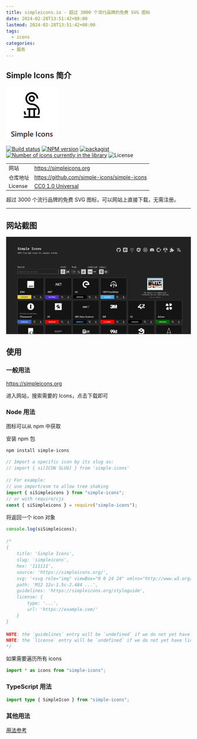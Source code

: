 ```yaml
---
title: simpleicons.io - 超过 3000 个流行品牌的免费 SVG 图标
date: 2024-02-28T13:51:42+08:00
lastmod: 2024-02-28T13:51:42+08:00
tags:
  - icons
categories:
  - 服务
---
```


## Simple Icons 简介

![logo](./simpleicons.png)

[![Build status][buildstatus-img]][buildstatus-url]
[![NPM version][npm-img]][npm-url]
[![packagist][packagist-img]][packagist-url]
[![Number of icons currently in the library][icons-img]][icons-url]
![License][license-img]

|          |                                                |
| -------- | ---------------------------------------------- |
| 网站     | <https://simpleicons.org>                      |
| 仓库地址 | <https://github.com/simple-icons/simple-icons> |
| License  | [CC0 1.0 Universal][license-url]               |

[buildstatus-img]: https://img.shields.io/github/actions/workflow/status/simple-icons/simple-icons/verify.yml?branch=develop&logo=github&label=tests
[buildstatus-url]: https://github.com/simple-icons/simple-icons/actions?query=workflow%3AVerify+branch%3Adevelop
[npm-img]: https://img.shields.io/npm/v/simple-icons.svg?logo=npm
[npm-url]: https://www.npmjs.com/package/simple-icons
[packagist-img]: https://img.shields.io/packagist/v/simple-icons/simple-icons?logo=packagist&logoColor=white
[packagist-url]: https://packagist.org/packages/simple-icons/simple-icons
[icons-img]: https://img.shields.io/badge/dynamic/json?color=informational&label=icons&prefix=%20&logo=simpleicons&query=%24.icons.length&url=https%3A%2F%2Fraw.githubusercontent.com%2Fsimple-icons%2Fsimple-icons%2Fdevelop%2F_data%2Fsimple-icons.json
[icons-url]: https://simpleicons.org
[license-img]: https://img.shields.io/github/license/simple-icons/simple-icons
[license-url]: https://github.com/simple-icons/simple-icons/blob/develop/LICENSE.md

超过 3000 个流行品牌的免费 SVG 图标，可以网站上直接下载，无需注册。

---

## 网站截图

![](./simpleicons-01.png)

## 使用

### 一般用法

<https://simpleicons.org>

进入网站，搜索需要的 Icons，点击下载即可

### Node 用法

图标可以从 npm 中获取

安装 npm 包

```bash
npm install simple-icons
```

```js
// Import a specific icon by its slug as:
// import { si[ICON SLUG] } from 'simple-icons'

// For example:
// use import/esm to allow tree shaking
import { siSimpleicons } from "simple-icons";
// or with require/cjs
const { siSimpleicons } = require("simple-icons");
```

将返回一个 icon 对象

```ts
console.log(siSimpleicons);

/*
{
    title: 'Simple Icons',
    slug: 'simpleicons',
    hex: '111111',
    source: 'https://simpleicons.org/',
    svg: '<svg role="img" viewBox="0 0 24 24" xmlns="http://www.w3.org/2000/svg">...</svg>',
    path: 'M12 12v-1.5c-2.484 ...',
    guidelines: 'https://simpleicons.org/styleguide',
    license: {
        type: '...',
        url: 'https://example.com/'
    }
}

NOTE: the `guidelines` entry will be `undefined` if we do not yet have guidelines for the icon.
NOTE: the `license` entry will be `undefined` if we do not yet have license data for the icon.
*/
```

如果需要遍历所有 icons

```js
import * as icons from "simple-icons";
```

### TypeScript 用法

```ts
import type { SimpleIcon } from "simple-icons";
```

### 其他用法

[用法参考](https://github.com/simple-icons/simple-icons/blob/develop/README.md)
